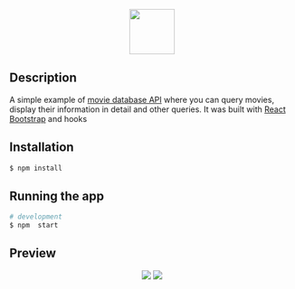 

<p align="center">
 <img src="https://raw.githubusercontent.com/diegomarcillop/react-moviespage-bootstrap/master/public/logo.png?token=AGMS6L6TVNZIZNU4K3FPCMS6QKZ64" width="80px"/>
</p>

## Description
 A simple example of [movie database API](https://developers.themoviedb.org/4/getting-started) where you can query movies, display their information in detail and other queries. It was built with [React Bootstrap](https://react-bootstrap.github.io/) and hooks

## Installation
```bash
$ npm install
```
## Running the app

```bash
# development
$ npm  start
```

 ## Preview

 
 <p align="center">
<img src="https://raw.githubusercontent.com/diegomarcillop/react-moviespage-bootstrap/master/public/view1.png?token=AGMS6L3R3FCCI7APZLS7XE26QKXVI"></img>

 <img src="https://raw.githubusercontent.com/diegomarcillop/react-moviespage-bootstrap/master/public/view3.png?token=AGMS6L62TTA2JZ3SPPV7KDS6QK3TK" witdh="90%"/>

</p>

 

